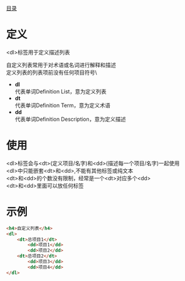 [目录](../目录.md)

# 定义
\<dl\>标签用于定义描述列表

自定义列表常用于对术语或名词进行解释和描述\
定义列表的列表项前没有任何项目符号\

- **dl**\
代表单词Definition List，意为定义列表
- **dt**\
代表单词Definition Term，意为定义术语
- **dd**\
代表单词Definition Description，意为定义描述

# 使用
\<dl\>标签会与\<dt\>(定义项目/名字)和\<dd\>(描述每一个项目/名字)一起使用\
\<dl\>中只能嵌套\<dt\>和\<dd\>,不能有其他标签或纯文本\
\<dt\>和\<dd\>的个数没有限制，经常是一个\<dt\>对应多个\<dd\>\
\<dt\>和\<dd\>里面可以放任何标签

# 示例
```html
<h4>自定义列表</h4>
<dl>
    <dt>总项目1</dt>
        <dd>项目1</dd> 
        <dd>项目2</dd>
    <dt>总项目2</dt>
        <dd>项目3</dd> 
        <dd>项目4</dd>
</dl>
```
